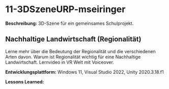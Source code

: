 # 11-3DSzeneURP-mseiringer

**Beschreibung:** 3D-Szene für ein gemeinsames Schulprojekt.

## Nachhaltige Landwirtschaft (Regionalität)
Lerne mehr über die Bedeutung der Regionalität und
die verschiedenen Arten davon. Warum ist Regionalität wichtig für eine Nachhaltige Landwirtschaft. Lernvideo in VR Welt mit Voiceover. 

**Entwicklungsplattform:** Windows 11, Visual Studio 2022, Unity 2020.3.18.f1

**Lessons Learned:**
